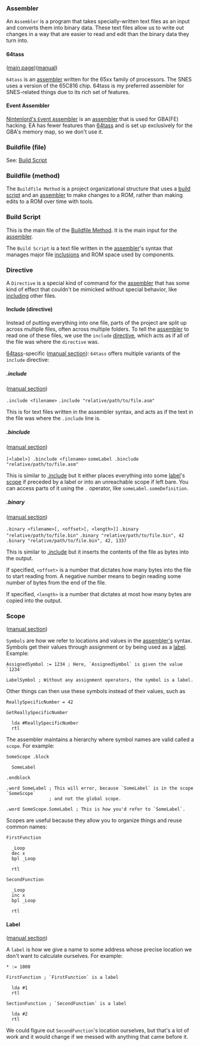 
### Assembler

An `Assembler` is a program that takes specially-written text files as an input and converts them into binary data. These text files allow us to write out changes in a way that are easier to read and edit than the binary data they turn into.

#### 64tass

([main page](https://sourceforge.net/projects/tass64/))([manual](http://tass64.sourceforge.net/))

`64tass` is an [assembler](#assembler) written for the 65xx family of processors. The SNES uses a version of the 65C816 chip. 64tass is my preferred assembler for SNES-related things due to its rich set of features.

#### Event Assembler

[Nintenlord's `E`vent `A`ssembler](https://feuniverse.us/t/event-assembler/1749) is an [assembler](#assembler) that is used for GBA(FE) hacking. EA has fewer features than [64tass](#64tass) and is set up exclusively for the GBA's memory map, so we don't use it.

### Buildfile (file)

See: [Build Script](#build-script)

### Buildfile (method)

The `Buildfile Method` is a project organizational structure that uses a [build script](#build-script) and an [assembler](#assembler) to make changes to a ROM, rather than making edits to a ROM over time with tools.

### Build Script

This is the main file of the [Buildfile Method](#buildfile-method). It is the main input for the [assembler](#assembler).

The `Build Script` is a text file written in the [assembler](#assembler)'s syntax that manages major file [inclusions](#include-directive) and ROM space used by components.

### Directive

A `Directive` is a special kind of command for the [assembler](#assembler) that has some kind of effect that couldn't be mimicked without special behavior, like [including](#include-directive) other files.

#### Include (directive)

Instead of putting everything into one file, parts of the project are split up across multiple files, often across multiple folders. To tell the [assembler](#assembler) to read one of these files, we use the `include` [directive](#directive), which acts as if all of the file was where the `directive` was.

[64tass](#64tass)-specific ([manual section](http://tass64.sourceforge.net/#including)): `64tass` offers multiple variants of the `include` directive:

##### .include

([manual section](http://tass64.sourceforge.net/#d_include))

`.include <filename>`
`.include "relative/path/to/file.asm"`

This is for text files written in the assembler syntax, and acts as if the text in the file was where the `.include` line is.

##### .binclude

([manual section](http://tass64.sourceforge.net/#d_binclude))

`[<label>] .binclude <filename>`
`someLabel .binclude "relative/path/to/file.asm"`

This is similar to [.include](#include) but it either places everything into some [label](#label)'s [scope](#scope) if preceded by a label or into an unreachable scope if left bare. You can access parts of it using the `.` operator, like `someLabel.someDefinition`.

##### .binary

([manual section](http://tass64.sourceforge.net/#d_binary))

`.binary <filename>[, <offset>[, <length>]]`
`.binary "relative/path/to/file.bin"`
`.binary "relative/path/to/file.bin", 42`
`.binary "relative/path/to/file.bin", 42, 1337`

This is similar to [.include](#include) but it inserts the contents of the file as bytes into the output.

If specified, `<offset>` is a number that dictates how many bytes into the file to start reading from. A negative number means to begin reading some number of bytes from the end of the file.

If specified, `<length>` is a number that dictates at most how many bytes are copied into the output.

### Scope

([manual section](http://tass64.sourceforge.net/#symbols))

`Symbols` are how we refer to locations and values in the [assembler's](#assembler) syntax. Symbols get their values through assignment or by being used as a [label](#label). Example:

```
AssignedSymbol := 1234 ; Here, `AssignedSymbol` is given the value `1234`

LabelSymbol ; Without any assignment operators, the symbol is a label.
```

Other things can then use these symbols instead of their values, such as

```
ReallySpecificNumber = 42

GetReallySpecificNumber

  lda #ReallySpecificNumber
  rtl
```

The assembler maintains a hierarchy where symbol names are valid called a `scope`. For example:

```
SomeScope .block

  SomeLabel

.endblock

.word SomeLabel ; This will error, because `SomeLabel` is in the scope `SomeScope`
                ; and not the global scope.

.word SomeScope.SomeLabel ; This is how you'd refer to `SomeLabel`.

```

Scopes are useful because they allow you to organize things and reuse common names:

```
FirstFunction

  _Loop
  dec x
  bpl _Loop

  rtl

SecondFunction

  _Loop
  inc x
  bpl _Loop

  rtl
```

#### Label

([manual section](http://tass64.sourceforge.net/#symbols))

A `label` is how we give a name to some address whose precise location we don't want to calculate ourselves. For example:

```
* := 1000

FirstFunction ; `FirstFunction` is a label

  lda #1
  rtl

SectionFunction ; `SecondFunction` is a label

  lda #2
  rtl
```

We could figure out `SecondFunction`'s location ourselves, but that's a lot of work and it would change if we messed with anything that came before it.
